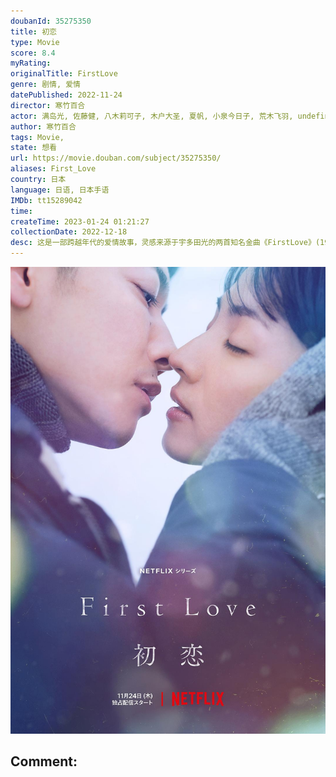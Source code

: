 ```yaml
---
doubanId: 35275350
title: 初恋
type: Movie
score: 8.4
myRating: 
originalTitle: FirstLove
genre: 剧情, 爱情
datePublished: 2022-11-24
director: 寒竹百合
actor: 满岛光, 佐藤健, 八木莉可子, 木户大圣, 夏帆, 小泉今日子, 荒木飞羽, undefined, 美波, 中尾明庆, 若林时英, 长泽树, 新津知世, 滨田岳, 向井理, 井浦新, 古馆宽治, 吉田志织, 浅田芭路, 岩川晴, 渡边真起子, 岡部敬史, 县森鱼, 清田实栗, 黑田大辅, 水泽绅吾, 森达也, 须藤莲, 樱井健人, 松浦祐也, 松田真织, 坂本美雨, 又吉直树, 田中, 银粉蝶, 曾我部恵一, 宫田政之, 守屋光治, 甲田益也子, 河合优实, 前原滉, 长谷井宏纪, 远藤健慎, 天野花奈, 岩谷健司, 一条恭辅, 龟田侑树, 寺田农, 新井舞良, 猫背椿, 宫本裕子, 山本阳子, 千叶雅子, undefined
author: 寒竹百合
tags: Movie, 
state: 想看
url: https://movie.douban.com/subject/35275350/
aliases: First_Love
country: 日本
language: 日语, 日本手语
IMDb: tt15289042
time: 
createTime: 2023-01-24 01:21:27
collectionDate: 2022-12-18
desc: 这是一部跨越年代的爱情故事，灵感来源于宇多田光的两首知名金曲《FirstLove》(1999)和《初恋》(2018)。两个少年在90年代末第一次坠入爱河；二十年后，一位即将订婚，而另一位则已离...
---
```


![image](assets/p2883789917.jpg)

Comment: 
---

